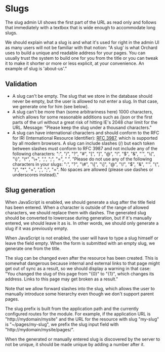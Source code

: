 Slugs
=====

The slug admin UI shows the first part of the URL as read only and follows that immediately with a textbox that is wide enough to accommodate long slugs.

We should explain what a slug is and what it's used for right in the admin UI as many users will not be familiar with that notion:
"A slug' is what Orchard uses to build a unique and readable address for your pages. You can usually trust the system to build one for you from the title or you can tweak it to make it shorter or more or less explicit, at your convenience. An example of slug is 'about-us'."

## Validation

* A slug can't be empty. The slug that we store in the database should never be empty, but the user is allowed to not enter a slug. In that case, we generate one for him (see below).
* A slug can't be more than (some arbitrariness here) 1000 characters, which allows for some reasonable additions such as /json or the first parts of the url without a great risk of hitting IE's 2048 char limit for the URL. Message: "Please keep the slug under a thousand characters."
* A slug can have international characters and should conform to the RFC for IRI (International Resource Identifier): [RFC 3987](http://tools.ietf.org/html/rfc3987), which is supported by all modern browsers. A slug can include slashes (/) but each token between slashes must conform to RFC 3987 and not include any of the following characters: ":", "/", "?", "\#", "\[", "\]", "@", "\!", "$", "&", "'", "\(", "\)", "\*", "\+", ",", ";", "=", " ".
"Please do not use any of the following characters in your slugs: ":", "?", "\#", "\[", "\]", "@", "\!", "$", "&", "'", "\(", "\)", "\*", "\+", ",", ";", "=". No spaces are allowed (please use dashes or underscores instead)."

## Slug generation

When JavaScript is enabled, we should generate a slug after the title field has been entered. When a character is outside of the range of allowed characters, we should replace them with dashes. The generated slug should be converted to lowercase during generation, but if it's manually entered, we should leave it as is. In other words, we should only generate a slug if it was previously empty.

When JavaScript is not enabled, the user will have to type a slug himself or leave the field empty. When the form is submitted with an empty slug, we generate one from the title.

The slug can be changed even after the resource has been created. This is somewhat dangerous because internal and external links to that page might get out of sync as a result, so we should display a warning in that case: "You changed the slug of this page from "{0}" to "{1}", which changes its address. Links to this page may get broken as a result."

Note that we allow forward slashes into the slug, which allows the user to manually introduce some hierarchy even though we don't support parent pages.

The slug prefix is built from the application path and the currently configured routes for the module. For example, if the application URL is "http://mydomain/mysite" and the URL for the resource with slug "my-slug" is "~/pages/my-slug", we prefix the slug input field with "http://mydomain/mysite/pages/".

When the generated or manually entered slug is discovered by the server to not be unique, it should be made unique by adding a number after it.
